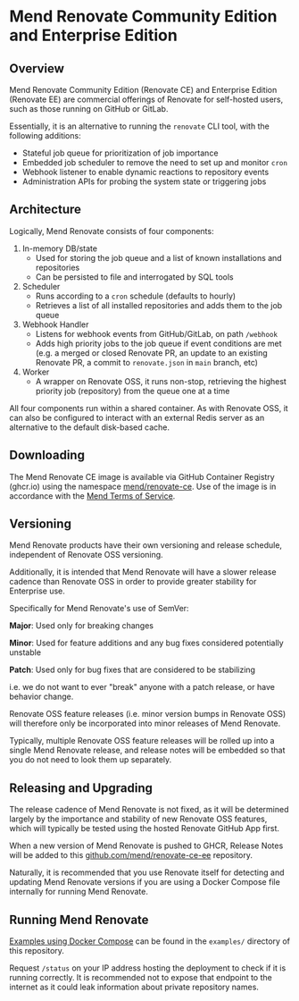 # Mend Renovate Community Edition and Enterprise Edition

## Overview

Mend Renovate Community Edition (Renovate CE) and Enterprise Edition (Renovate EE) are commercial offerings of Renovate for self-hosted users, such as those running on GitHub or GitLab.

Essentially, it is an alternative to running the `renovate` CLI tool, with the following additions:

- Stateful job queue for prioritization of job importance
- Embedded job scheduler to remove the need to set up and monitor `cron`
- Webhook listener to enable dynamic reactions to repository events
- Administration APIs for probing the system state or triggering jobs

## Architecture

Logically, Mend Renovate consists of four components:

1.  In-memory DB/state
    - Used for storing the job queue and a list of known installations and repositories
    - Can be persisted to file and interrogated by SQL tools
2.  Scheduler
    - Runs according to a `cron` schedule (defaults to hourly)
    - Retrieves a list of all installed repositories and adds them to the job queue
3.  Webhook Handler
    - Listens for webhook events from GitHub/GitLab, on path `/webhook`
    - Adds high priority jobs to the job queue if event conditions are met (e.g. a merged or closed Renovate PR, an update to an existing Renovate PR, a commit to `renovate.json` in `main` branch, etc)
4.  Worker
    - A wrapper on Renovate OSS, it runs non-stop, retrieving the highest priority job (repository) from the queue one at a time

All four components run within a shared container.
As with Renovate OSS, it can also be configured to interact with an external Redis server as an alternative to the default disk-based cache.

## Downloading

The Mend Renovate CE image is available via GitHub Container Registry (ghcr.io) using the namespace [mend/renovate-ce](https://ghcr.io/mend/renovate-ce).
Use of the image is in accordance with the [Mend Terms of Service](https://www.mend.io/terms-of-service/).

## Versioning

Mend Renovate products have their own versioning and release schedule, independent of Renovate OSS versioning.

Additionally, it is intended that Mend Renovate will have a slower release cadence than Renovate OSS in order to provide greater stability for Enterprise use.

Specifically for Mend Renovate's use of SemVer:

**Major**: Used only for breaking changes

**Minor**: Used for feature additions and any bug fixes considered potentially unstable

**Patch**: Used only for bug fixes that are considered to be stabilizing

i.e. we do not want to ever "break" anyone with a patch release, or have behavior change.

Renovate OSS feature releases (i.e. minor version bumps in Renovate OSS) will therefore only be incorporated into minor releases of Mend Renovate.

Typically, multiple Renovate OSS feature releases will be rolled up into a single Mend Renovate release, and release notes will be embedded so that you do not need to look them up separately.

## Releasing and Upgrading

The release cadence of Mend Renovate is not fixed, as it will be determined largely by the importance and stability of new Renovate OSS features, which will typically be tested using the hosted Renovate GitHub App first.

When a new version of Mend Renovate is pushed to GHCR, Release Notes will be added to this [github.com/mend/renovate-ce-ee](https://github.com/mend/renovate-ce-ee) repository.

Naturally, it is recommended that you use Renovate itself for detecting and updating Mend Renovate versions if you are using a Docker Compose file internally for running Mend Renovate.

## Running Mend Renovate

[Examples using Docker Compose](https://github.com/mend/renovate-cc-ee/tree/main/examples) can be found in the `examples/` directory of this repository.

Request `/status` on your IP address hosting the deployment to check if it is running correctly.
It is recommended not to expose that endpoint to the internet as it could leak information about private repository names.
